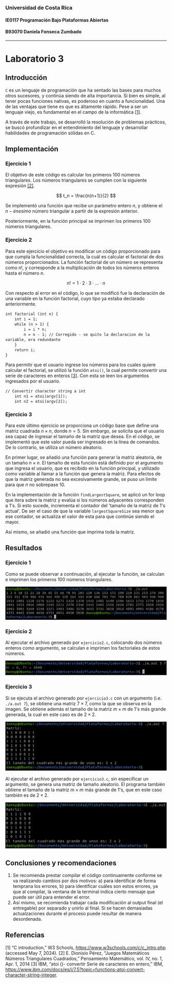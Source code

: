 ### Universidad de Costa Rica
#### IE0117 Programación Bajo Plataformas Abiertas
#### B93070 Daniela Fonseca Zumbado
---
# Laboratorio 3

## Introducción

`C` es un lenguaje de programación que ha sentado las bases para muchos otros sucesores, y continúa siendo de alta importancia. Si bien es simple, al tener pocas funciones nativas, es poderoso en cuanto a funcionalidad. Una de las ventajas que tiene es que es áltamente rápido. Pese a ser un lenguaje viejo, es fundamental en el campo de la informática [[1]](https://github.com/dfonsecz/Laboratorio-3?tab=readme-ov-file#referencias).

A través de este trabajo, se desarrolló la resolución de problemas prácticos, se buscó profundizar en el entendimiento del lenguaje y desarrollar habilidades de programación sólidas en C.

## Implementación

### Ejercicio 1
El objetivo de este código es calcular los primeros 100 números triangulares. Los números triangulares se cumplen con la siguiente expresión [[2]](https://github.com/dfonsecz/Laboratorio-3?tab=readme-ov-file#referencias).

$$
t_n = \frac{n(n+1)}{2}
$$

Se implementó una función que recibe un parámetro entero $n$, y obtiene el $n-énesimo$ número triangular a partir de la expresión anterior.

Posteriormente, en la función principal se imprimen los primeros 100 números triangulares.

### Ejercicio 2
Para este ejercicio el objetivo es modificar un código proporcionado para que cumpla la funcionalidad correcta, la cuál es calcular el factorial de dos números proporcionados. La función factorial de un número se representa como $n!$, y corresponde a la multiplicación de todos los números enteros hasta el número $n$.

$$
n! = 1 \cdot 2 \cdot 3 \cdot ... \cdot n
$$

Con respecto al error en el código, lo que se modificó fue la declaración de una variable en la función factorial, cuyo tipo ya estaba declarado anteriormente.

```
int factorial (int n) {
    int i = 1;
    while (n > 1) {
        i = i * n;
        n = n - 1; // Corregido - se quito la declaracion de la variable, era redundante
    }
    return i;
}
```

Para permitir que el usuario ingrese los números para los cuales quiere calcular el factorial, se utilizó la función `atoi()`, la cual permite convertir una serie de caracteres en enteros [[3]](https://github.com/dfonsecz/Laboratorio-3?tab=readme-ov-file#referencias). Con esta se leen los argumentos ingresados por el usuario.

```
// Convertir character string a int
    int n1 = atoi(argv[1]);
    int n2 = atoi(argv[2]);
```

### Ejercicio 3
Para este último ejercicio se proporciona un código base que define una matriz cuadrada $n \times n$, donde $n = 5$. Sin embargo, se solicita que el usuario sea capaz de ingresar el tamaño de la matriz que desea. En el código, se implementó que este valor pueda ser ingresado en la línea de comandos. De lo contrario, se utiliza un número aleatorio.

En primer lugar, se añadió una función para generar la matriz aleatoria, de un tamaño $n \times n$. El tamaño de esta función está definido por el argumento que ingresa el usuario, que es recibido en la función principal, y utilizado como variable al llamar a la función que genera la matriz. Para efectos de que la matriz generada no sea excesivamente grande, se puso un límite para que $n$ no sobrepase 10.

En la implementación de la función `findLargestSquare`, se aplicó un for loop que itera sobre la matriz y evalúa si los números adyacentes corresponden a 1's. Si esto sucede, incrementa el contador del 'tamaño de la matriz de 1's actual'. De ser el caso de que la variable `largestSquareSize` sea menor que ese contador, se actualiza el valor de esta para que continúe siendo el mayor.

Así mismo, se añadió una función que imprima toda la matriz.

## Resultados
### Ejercicio 1
Como se puede observar a continuación, al ejecutar la función, se calculan e imprimen los primeros 100 números triangulares.

![ejercicio1.c](images/ejercicio1.png)

### Ejercicio 2
Al ejecutar el archivo generado por `ejercicio2.c`, colocando dos números enteros como argumento, se calculan e imprimen los factoriales de estos números.

![ejercicio2.c](images/ejercicio2.png)

### Ejercicio 3
Si se ejecuta el archivo generado por `ejercicio3.c` con un argumento (i.e. `./a.out 7`), se obtiene una matriz $7 \times 7$, como la que se observa en la imagen. Se obtiene además el tamaño de la matriz $m \times m$ de 1's más grande generada, la cual en este caso es de $2 \times 2$.

![ejercicio3.c](images/ejercicio3-1.png)

Al ejecutar el archivo generado por `ejercicio3.c`, sin especificar un argumento, se genera una matriz de tamaño aleatorio. El programa también obtiene el tamaño de la matriz $m \times m$ más grande de 1's, que en este caso también es de $2 \times 2$.

![ejercicio3.c](images/ejercicio3-2.png)

## Conclusiones y recomendaciones
1. Se recomienda prestar compilar el código continuamente conforme se va realizando cambios por dos motivos: a) para identificar de forma temprana los errores, b) para identificar cuáles son estos errores, ya que al compilar, la ventana de la terminal indica cierto mensaje que puede ser útil para entender el error.
2. Así mismo, se recomienda trabajar cada modificación al output final (el entregable) por separado y unirlo al final. Si se hacen demasiadas actualzaciones durante el proceso puede resultar de manera desordenada.

## Referencias
[1] “C introduction,” W3 Schools, https://www.w3schools.com/c/c_intro.php (accessed May 7, 2024). 
[2] E. Dionisio Pérez, “Juegos Matemáticos Números Triangulares Cuadrados,” Pensamiento Matemático, vol. IV, no. 1, Apr. 1, 2014 
[3] IBM, “atoi ()- convertir Serie de caracteres en entero,” IBM, https://www.ibm.com/docs/es/i/7.5?topic=functions-atoi-convert-character-string-integer. 
